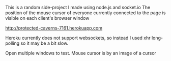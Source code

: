 This is a random side-project I made using node.js and socket.io
The position of the mouse cursor of everyone currently connected to the page is visible on each client's browser window

http://protected-caverns-7161.herokuapp.com

Heroku currently does not support websockets, so instead I used xhr long-polling so it may be a bit slow.

Open multiple windows to test.  Mouse cursor is by an image of a cursor
